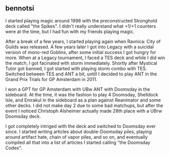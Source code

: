 ## bennotsi

I started playing magic around 1998 with the preconstructed Stronghold deck
called "the Spikes". I didn't really understand what +1/+1 counters were at the
time, but I had fun with my friends playing magic.

After a break of a few years, I started playing again when Ravnica: City of
Guilds was released. A few years later I got into Legacy with a suicidal version
of mono-red Goblins, after some initial success I got hungry for more. When at a
Legacy tournament, I faced a TES deck and while I did win the match, I got
facinated with storm immediately. Shortly after Mystical Tutor got banned, I got
started with playing storm combo with TES. Switched between TES and ANT a bit,
untill I decided to play ANT in the Grand Prix Trials for GP Amsterdam in 2011.

I won a GPT for GP Amsterdam with UBw ANT with Doomsday in the sideboard. At the
time, it was the fashion to play 4 Doomsday, Shelldock Isle, and Emrakul in the
sideboard as a plan against Reanimator and some other decks. I did not make day
2 due to some bad matchups, but after the event I noticed Christoph Alsheimer
actually made 28th place with a UBrw Doomsday deck.

I got completely intriged with the deck and switched to Doomsday ever since. I
started writing articles about double-Doomsday piles, playing around artifact
hate, chain of vapor piles, and so on, and eventually compiled all that into a
list of articles I started calling "the Doomsday Codex".
